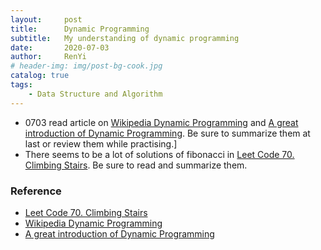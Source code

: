 ```yaml
---
layout:     post
title:      Dynamic Programming
subtitle:   My understanding of dynamic programming
date:       2020-07-03
author:     RenYi
# header-img: img/post-bg-cook.jpg
catalog: true
tags:
    - Data Structure and Algorithm
---
```


- 0703 read article on [Wikipedia Dynamic Programming](https://en.wikipedia.org/wiki/Dynamic_programming) and [A great introduction of Dynamic Programming](https://www.hackerearth.com/zh/practice/algorithms/dynamic-programming/introduction-to-dynamic-programming-1/tutorial/). Be sure to summarize them at last or review them while practising.]
- There seems to be a lot of solutions of fibonacci in [Leet Code 70. Climbing Stairs](https://leetcode.com/problems/climbing-stairs/). Be sure to read and summarize them.

### Reference
- [Leet Code 70. Climbing Stairs](https://leetcode.com/problems/climbing-stairs/)
- [Wikipedia Dynamic Programming](https://en.wikipedia.org/wiki/Dynamic_programming)
- [A great introduction of Dynamic Programming](https://www.hackerearth.com/zh/practice/algorithms/dynamic-programming/introduction-to-dynamic-programming-1/tutorial/)
<!-- - [Data Structure and Algorithm from Junhui Deng(Binary Search Version C)](https://dsa.cs.tsinghua.edu.cn/~deng/ds/dsacpp/index.htm/) -->
